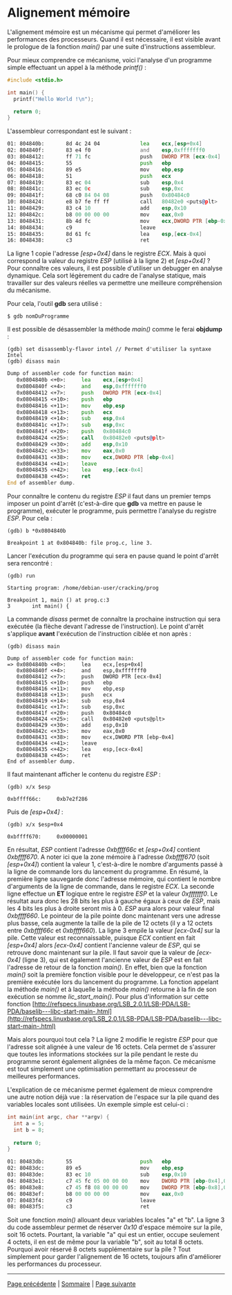 # Alignement mémoire
L'alignement mémoire est un mécanisme qui permet d'améliorer les performances des processeurs. Quand il est nécessaire, il est visible avant le prologue de la fonction _main()_ par une suite d'instructions assembleur.

Pour mieux comprendre ce mécanisme, voici l'analyse d'un programme simple effectuant un appel à la méthode _printf()_ :
```c
#include <stdio.h>

int main() {
  printf("Hello World !\n");

  return 0;
}
```

L'assembleur correspondant est le suivant :
```asm
01: 804840b:       8d 4c 24 04             lea    ecx,[esp+0x4]
02: 804840f:       83 e4 f0                and    esp,0xfffffff0
03: 8048412:       ff 71 fc                push   DWORD PTR [ecx-0x4]
04: 8048415:       55                      push   ebp
05: 8048416:       89 e5                   mov    ebp,esp
06: 8048418:       51                      push   ecx
07: 8048419:       83 ec 04                sub    esp,0x4
08: 804841c:       83 ec 0c                sub    esp,0xc
09: 804841f:       68 c0 84 04 08          push   0x80484c0
10: 8048424:       e8 b7 fe ff ff          call   80482e0 <puts@plt>
11: 8048429:       83 c4 10                add    esp,0x10
12: 804842c:       b8 00 00 00 00          mov    eax,0x0
13: 8048431:       8b 4d fc                mov    ecx,DWORD PTR [ebp-0x4]
14: 8048434:       c9                      leave
15: 8048435:       8d 61 fc                lea    esp,[ecx-0x4]
16: 8048438:       c3                      ret
```
La ligne 1 copie l'adresse _[esp+0x4]_ dans le registre _ECX_. Mais à quoi correspond la valeur du registre _ESP_ (utilisé à la ligne 2) et _[esp+0x4]_ ? Pour connaître ces valeurs, il est possible d'utiliser un debugger en analyse dynamique. Cela sort légèrement du cadre de l'analyse statique, mais travailler sur des valeurs réelles va permettre une meilleure compréhension du mécanisme.

 
Pour cela, l'outil **gdb** sera utilisé :
```
$ gdb nomDuProgramme
```

Il est possible de désassembler la méthode _main()_ comme le ferai **objdump** :
```
(gdb) set disassembly-flavor intel // Permet d'utiliser la syntaxe Intel
(gdb) disass main
```

```asm
Dump of assembler code for function main:
   0x0804840b <+0>:     lea    ecx,[esp+0x4]
   0x0804840f <+4>:     and    esp,0xfffffff0
   0x08048412 <+7>:     push   DWORD PTR [ecx-0x4]
   0x08048415 <+10>:    push   ebp
   0x08048416 <+11>:    mov    ebp,esp
   0x08048418 <+13>:    push   ecx
   0x08048419 <+14>:    sub    esp,0x4
   0x0804841c <+17>:    sub    esp,0xc
   0x0804841f <+20>:    push   0x80484c0
   0x08048424 <+25>:    call   0x80482e0 <puts@plt>
   0x08048429 <+30>:    add    esp,0x10
   0x0804842c <+33>:    mov    eax,0x0
   0x08048431 <+38>:    mov    ecx,DWORD PTR [ebp-0x4]
   0x08048434 <+41>:    leave
   0x08048435 <+42>:    lea    esp,[ecx-0x4]
   0x08048438 <+45>:    ret
End of assembler dump.
```

Pour connaître le contenu du registre _ESP_ il faut dans un premier temps imposer un point d'arrêt (c'est-à-dire que **gdb** va mettre en pause le programme), exécuter le programme, puis permettre l'analyse du registre _ESP_. Pour cela :
```
(gdb) b *0x0804840b
```

```
Breakpoint 1 at 0x804840b: file prog.c, line 3.
```

Lancer l'exécution du programme qui sera en pause quand le point d'arrêt sera rencontré :
```
(gdb) run
```

```
Starting program: /home/debian-user/cracking/prog

Breakpoint 1, main () at prog.c:3
3       int main() {
```

La commande _disass_ permet de connaître la prochaine instruction qui sera exécutée (la flèche devant l'adresse de l'instruction). Le point d'arrêt s'applique **avant** l'exécution de l'instruction ciblée et non après :
```
(gdb) disass main
```

```
Dump of assembler code for function main:
=> 0x0804840b <+0>:     lea    ecx,[esp+0x4]
   0x0804840f <+4>:     and    esp,0xfffffff0
   0x08048412 <+7>:     push   DWORD PTR [ecx-0x4]
   0x08048415 <+10>:    push   ebp
   0x08048416 <+11>:    mov    ebp,esp
   0x08048418 <+13>:    push   ecx
   0x08048419 <+14>:    sub    esp,0x4
   0x0804841c <+17>:    sub    esp,0xc
   0x0804841f <+20>:    push   0x80484c0
   0x08048424 <+25>:    call   0x80482e0 <puts@plt>
   0x08048429 <+30>:    add    esp,0x10
   0x0804842c <+33>:    mov    eax,0x0
   0x08048431 <+38>:    mov    ecx,DWORD PTR [ebp-0x4]
   0x08048434 <+41>:    leave
   0x08048435 <+42>:    lea    esp,[ecx-0x4]
   0x08048438 <+45>:    ret
End of assembler dump.
```

Il faut maintenant afficher le contenu du registre _ESP_ :
```
(gdb) x/x $esp
```

```
0xbffff66c:     0xb7e2f286
```

Puis de _[esp+0x4]_ :
```
(gdb) x/x $esp+0x4
```

```
0xbffff670:     0x00000001
```

En résultat, _ESP_ contient l'adresse _0xbffff66c_ et _[esp+0x4]_ contient _0xbffff670_. A noter ici que la zone mémoire à l'adresse _0xbffff670_ (soit _[esp+0x4]_) contient la valeur 1, c'est-à-dire le nombre d'arguments passé à la ligne de commande lors du lancement du programme. En résumé, la première ligne sauvegarde donc l'adresse mémoire, qui contient le nombre d'arguments de la ligne de commande, dans le registre _ECX_. La seconde ligne effectue un **ET** logique entre le registre _ESP_ et la valeur _0xfffffff0_. Le résultat aura donc les 28 bits les plus à gauche égaux à ceux de _ESP_, mais les 4 bits les plus à droite seront mis à 0. _ESP_ aura alors pour valeur final _0xbffff660_. Le pointeur de la pile pointe donc maintenant vers une adresse plus basse, cela augmente la taille de la pile de 12 octets (il y a 12 octets entre _0xbffff66c_ et _0xbffff660_). La ligne 3 empile la valeur _[ecx-0x4]_ sur la pile. Cette valeur est reconnaissable, puisque _ECX_ contient en fait _[esp+0x4]_ alors _[ecx-0x4]_ contient l'ancienne valeur de _ESP_, qui se retrouve donc maintenant sur la pile. Il faut savoir que la valeur de _[ecx-0x4]_ (ligne 3), qui est également l'ancienne valeur de _ESP_ est en fait l'adresse de retour de la fonction _main()_. En effet, bien que la fonction _main()_ soit la première fonction visible pour le développeur, ce n'est pas la première exécutée lors du lancement du programme. La fonction appelant la méthode _main()_ et à laquelle la méthode _main()_ retourne à la fin de son exécution se nomme _lic_start_main()_. Pour plus d'information sur cette fonction [http://refspecs.linuxbase.org/LSB_2.0.1/LSB-PDA/LSB-PDA/baselib---libc-start-main-.html](http://refspecs.linuxbase.org/LSB_2.0.1/LSB-PDA/LSB-PDA/baselib---libc-start-main-.html)

Mais alors pourquoi tout cela ? La ligne 2 modifie le registre _ESP_ pour que l'adresse soit alignée à une valeur de 16 octets. Cela permet de s'assurer que toutes les informations stockées sur la pile pendant le reste du programme seront également alignées de la même façon. Ce mécanisme est tout simplement une optimisation permettant au processeur de meilleures performances.

L'explication de ce mécanisme permet également de mieux comprendre une autre notion déjà vue : la réservation de l'espace sur la pile quand des variables locales sont utilisées. Un exemple simple est celui-ci :
```c
int main(int argc, char **argv) {
  int a = 5;
  int b = 8;
  
  return 0;
}

```

```asm
01: 80483db:       55                      push   ebp
02: 80483dc:       89 e5                   mov    ebp,esp
03: 80483de:       83 ec 10                sub    esp,0x10
04: 80483e1:       c7 45 fc 05 00 00 00    mov    DWORD PTR [ebp-0x4],0x5
05: 80483e8:       c7 45 f8 08 00 00 00    mov    DWORD PTR [ebp-0x8],0x8
06: 80483ef:       b8 00 00 00 00          mov    eax,0x0
07: 80483f4:       c9                      leave
08: 80483f5:       c3                      ret
```  

Soit une fonction _main()_ allouant deux variables locales "a" et "b". La ligne 3 du code assembleur permet de réserver _0x10_ d'espace mémoire sur la pile, soit 16 octets. Pourtant, la variable "a" qui est un entier, occupe seulement 4 octets, il en est de même pour la variable "b", soit au total 8 octets. Pourquoi avoir réservé 8 octets supplémentaire sur la pile ? Tout simplement pour garder l'alignement de 16 octets, toujours afin d'améliorer les performances du processeur.

---

[Page précédente](10.Les-structures.md) | [Sommaire](../../README.md) | [Page suivante](XX.De_x86a_x64.md)
